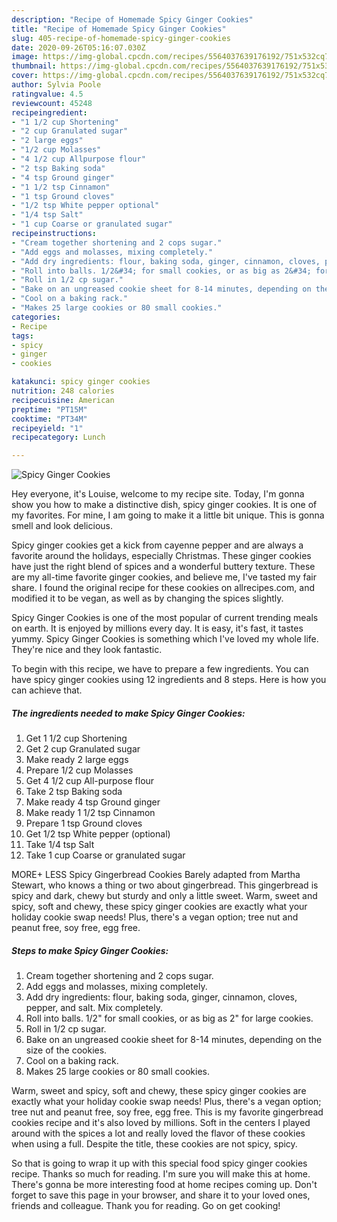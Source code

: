 ```yaml
---
description: "Recipe of Homemade Spicy Ginger Cookies"
title: "Recipe of Homemade Spicy Ginger Cookies"
slug: 405-recipe-of-homemade-spicy-ginger-cookies
date: 2020-09-26T05:16:07.030Z
image: https://img-global.cpcdn.com/recipes/5564037639176192/751x532cq70/spicy-ginger-cookies-recipe-main-photo.jpg
thumbnail: https://img-global.cpcdn.com/recipes/5564037639176192/751x532cq70/spicy-ginger-cookies-recipe-main-photo.jpg
cover: https://img-global.cpcdn.com/recipes/5564037639176192/751x532cq70/spicy-ginger-cookies-recipe-main-photo.jpg
author: Sylvia Poole
ratingvalue: 4.5
reviewcount: 45248
recipeingredient:
- "1 1/2 cup Shortening"
- "2 cup Granulated sugar"
- "2 large eggs"
- "1/2 cup Molasses"
- "4 1/2 cup Allpurpose flour"
- "2 tsp Baking soda"
- "4 tsp Ground ginger"
- "1 1/2 tsp Cinnamon"
- "1 tsp Ground cloves"
- "1/2 tsp White pepper optional"
- "1/4 tsp Salt"
- "1 cup Coarse or granulated sugar"
recipeinstructions:
- "Cream together shortening and 2 cops sugar."
- "Add eggs and molasses, mixing completely."
- "Add dry ingredients: flour, baking soda, ginger, cinnamon, cloves, pepper, and salt. Mix completely."
- "Roll into balls. 1/2&#34; for small cookies, or as big as 2&#34; for large cookies."
- "Roll in 1/2 cp sugar."
- "Bake on an ungreased cookie sheet for 8-14 minutes, depending on the size of the cookies."
- "Cool on a baking rack."
- "Makes 25 large cookies or 80 small cookies."
categories:
- Recipe
tags:
- spicy
- ginger
- cookies

katakunci: spicy ginger cookies 
nutrition: 248 calories
recipecuisine: American
preptime: "PT15M"
cooktime: "PT34M"
recipeyield: "1"
recipecategory: Lunch

---
```



![Spicy Ginger Cookies](https://img-global.cpcdn.com/recipes/5564037639176192/751x532cq70/spicy-ginger-cookies-recipe-main-photo.jpg)

Hey everyone, it's Louise, welcome to my recipe site. Today, I'm gonna show you how to make a distinctive dish, spicy ginger cookies. It is one of my favorites. For mine, I am going to make it a little bit unique. This is gonna smell and look delicious.

Spicy ginger cookies get a kick from cayenne pepper and are always a favorite around the holidays, especially Christmas. These ginger cookies have just the right blend of spices and a wonderful buttery texture. These are my all-time favorite ginger cookies, and believe me, I&#39;ve tasted my fair share. I found the original recipe for these cookies on allrecipes.com, and modified it to be vegan, as well as by changing the spices slightly.

Spicy Ginger Cookies is one of the most popular of current trending meals on earth. It is enjoyed by millions every day. It is easy, it's fast, it tastes yummy. Spicy Ginger Cookies is something which I've loved my whole life. They're nice and they look fantastic.


To begin with this recipe, we have to prepare a few ingredients. You can have spicy ginger cookies using 12 ingredients and 8 steps. Here is how you can achieve that.

<!--inarticleads1-->

##### The ingredients needed to make Spicy Ginger Cookies:

1. Get 1 1/2 cup Shortening
1. Get 2 cup Granulated sugar
1. Make ready 2 large eggs
1. Prepare 1/2 cup Molasses
1. Get 4 1/2 cup All-purpose flour
1. Take 2 tsp Baking soda
1. Make ready 4 tsp Ground ginger
1. Make ready 1 1/2 tsp Cinnamon
1. Prepare 1 tsp Ground cloves
1. Get 1/2 tsp White pepper (optional)
1. Take 1/4 tsp Salt
1. Take 1 cup Coarse or granulated sugar


MORE+ LESS Spicy Gingerbread Cookies Barely adapted from Martha Stewart, who knows a thing or two about gingerbread. This gingerbread is spicy and dark, chewy but sturdy and only a little sweet. Warm, sweet and spicy, soft and chewy, these spicy ginger cookies are exactly what your holiday cookie swap needs! Plus, there&#39;s a vegan option; tree nut and peanut free, soy free, egg free. 

<!--inarticleads2-->

##### Steps to make Spicy Ginger Cookies:

1. Cream together shortening and 2 cops sugar.
1. Add eggs and molasses, mixing completely.
1. Add dry ingredients: flour, baking soda, ginger, cinnamon, cloves, pepper, and salt. Mix completely.
1. Roll into balls. 1/2&#34; for small cookies, or as big as 2&#34; for large cookies.
1. Roll in 1/2 cp sugar.
1. Bake on an ungreased cookie sheet for 8-14 minutes, depending on the size of the cookies.
1. Cool on a baking rack.
1. Makes 25 large cookies or 80 small cookies.


Warm, sweet and spicy, soft and chewy, these spicy ginger cookies are exactly what your holiday cookie swap needs! Plus, there&#39;s a vegan option; tree nut and peanut free, soy free, egg free. This is my favorite gingerbread cookies recipe and it&#39;s also loved by millions. Soft in the centers I played around with the spices a lot and really loved the flavor of these cookies when using a full. Despite the title, these cookies are not spicy, spicy. 

So that is going to wrap it up with this special food spicy ginger cookies recipe. Thanks so much for reading. I'm sure you will make this at home. There's gonna be more interesting food at home recipes coming up. Don't forget to save this page in your browser, and share it to your loved ones, friends and colleague. Thank you for reading. Go on get cooking!
